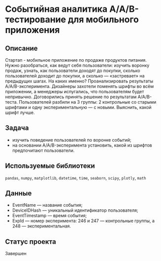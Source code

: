 # Событийная аналитика А/А/В-тестирование для мобильного приложения

## Описание

Стартап - мобильное приложение по продаже продуктов питания. Нужно разобраться, как ведут себя пользователи: изучить воронку продаж, узнать, как пользователи доходят до покупки, сколько пользователей доходит до покупки, а сколько — «застревает» на предыдущих шагах. На каких именно?
Проанализировать результаты A/A/B-эксперимента. 
Дизайнеры захотели поменять шрифты во всём приложении, а менеджеры испугались, что пользователям будет непривычно. Договорились принять решение по результатам A/A/B-теста. Пользователей разбили на 3 группы: 2 контрольные со старыми шрифтами и одну экспериментальную — с новыми. Выяснить, какой шрифт лучше.

## Задача

* изучить поведение пользователей по воронке событий;
* на основании A/A/B-эксперимента установить, какой из шрифтов предпочитают пользователи.

## Используемые библиотеки

`pandas`, `numpy`, `matplotlib`, `datetime`, `time`, `seaborn`, `scipy`, `plotly`, `math`


## Данные

- EventName — название события;
- DeviceIDHash — уникальный идентификатор пользователя;
- EventTimestamp — время события;
- ExpId — номер эксперимента: 246 и 247 — контрольные группы, а 248 — экспериментальная.



## Статус проекта

Завершен